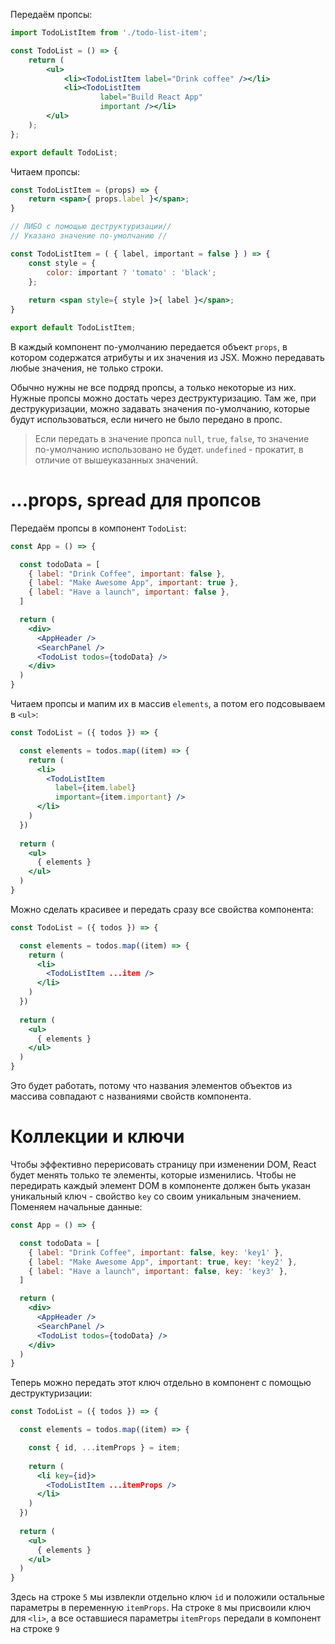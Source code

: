 Передаём пропсы:
```jsx title=todo-list.js
import TodoListItem from './todo-list-item';

const TodoList = () => {
	return (
		<ul>
			<li><TodoListItem label="Drink coffee" /></li>
			<li><TodoListItem
					label="Build React App"
					important /></li>
		</ul>
	);
};

export default TodoList;
```

Читаем пропсы:
```jsx title=todo-list-item.js
const TodoListItem = (props) => {
	return <span>{ props.label }</span>;
}

// ЛИБО с помощью деструктуризации//
// Указано значение по-умолчанию //

const TodoListItem = ( { label, important = false } ) => {
	const style = {
		color: important ? 'tomato' : 'black';
	};
	
	return <span style={ style }>{ label }</span>;
}

export default TodoListItem;
```

В каждый компонент по-умолчанию передается объект `props`, в котором содержатся атрибуты и их значения из JSX. Можно передавать любые значения, не только строки.

Обычно нужны не все подряд пропсы, а только некоторые из них. Нужные пропсы можно достать через деструктуризацию. Там же, при деструкуризации, можно задавать значения по-умолчанию, которые будут использоваться, если ничего не было передано в пропс.

> Если передать в значение пропса `null`, `true`, `false`, то значение по-умолчанию использовано не будет. `undefined` - прокатит, в отличие от вышеуказанных значений.

# ...props, spread для пропсов

Передаём пропсы в компонент `TodoList`:
```jsx
const App = () => {

  const todoData = [
    { label: "Drink Coffee", important: false },
    { label: "Make Awesome App", important: true },
    { label: "Have a launch", important: false },
  ]

  return (
    <div>
      <AppHeader />
      <SearchPanel />
      <TodoList todos={todoData} />
    </div>
  )
}
```

Читаем пропсы и мапим их в массив `elements`, а потом его подсовываем в `<ul>`:
```jsx
const TodoList = ({ todos }) => {

  const elements = todos.map((item) => {
    return (
      <li>
        <TodoListItem
          label={item.label}
          important={item.important} />
      </li>
    )
  })
  
  return (
    <ul>
      { elements }
    </ul>
  )
}
```

Можно сделать красивее и передать сразу все свойства компонента:
```jsx
const TodoList = ({ todos }) => {

  const elements = todos.map((item) => {
    return (
      <li>
        <TodoListItem ...item />
      </li>
    )
  })
  
  return (
    <ul>
      { elements }
    </ul>
  )
}
```

Это будет работать, потому что названия элементов объектов из массива совпадают с названиями свойств компонента.

# Коллекции и ключи
Чтобы эффективно перерисовать страницу при изменении DOM, React будет менять только те элементы, которые изменились. Чтобы не передирать каждый элемент DOM в компоненте должен быть указан уникальный ключ - свойство `key` со своим уникальным значением. Поменяем начальные данные:
```jsx
const App = () => {

  const todoData = [
    { label: "Drink Coffee", important: false, key: 'key1' },
    { label: "Make Awesome App", important: true, key: 'key2' },
    { label: "Have a launch", important: false, key: 'key3' },
  ]

  return (
    <div>
      <AppHeader />
      <SearchPanel />
      <TodoList todos={todoData} />
    </div>
  )
}
```

Теперь можно передать этот ключ отдельно в компонент с помощью деструктуризации:
```jsx ln=true
const TodoList = ({ todos }) => {

  const elements = todos.map((item) => {

	const { id, ...itemProps } = item;
	
    return (
      <li key={id}>
        <TodoListItem ...itemProps />
      </li>
    )
  })
  
  return (
    <ul>
      { elements }
    </ul>
  )
}
```

Здесь на строке `5` мы извлекли отдельно ключ `id` и положили остальные параметры в переменную `itemProps`. На строке `8` мы присвоили ключ для `<li>`, а все оставшиеся параметры `itemProps` передали в компонент на строке `9`

